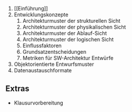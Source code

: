 1. [[Einführung]]
2. Entwicklungskonzepte
	1. Architekturmuster der strukturellen Sicht
	2. Architekturmuster der physikalischen Sicht
	3. Architekturmuster der Ablauf-Sicht
	4. Architekturmuster der logischen Sicht
	5. Einflussfaktoren
	6. Grundsatzentscheidungen
	7. Metriken für SW-Architektur Entwürfe
3. Objektorientierte Entwurfsmuster
4. Datenaustauschformate

## Extras
- Klausurvorbereitung
